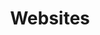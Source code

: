 ---
title: Websites
menu:
    project:
        name: Websites
        identifier: websites
        weight: 20
---